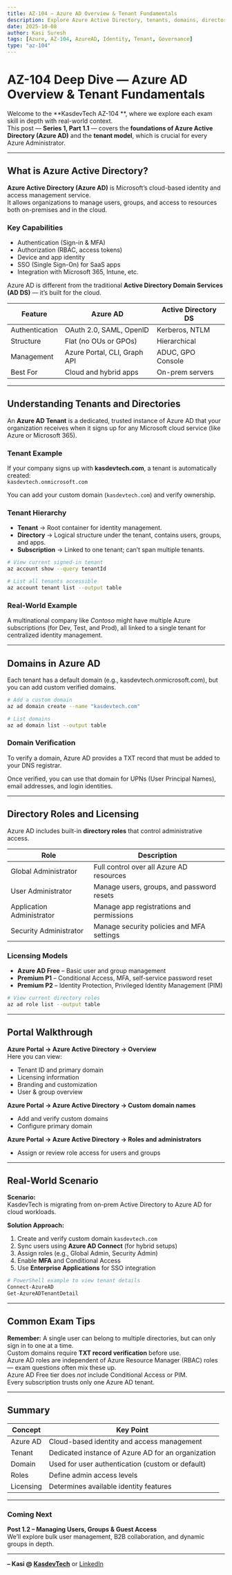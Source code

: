 ```yaml
---
title: AZ-104 — Azure AD Overview & Tenant Fundamentals
description: Explore Azure Active Directory, tenants, domains, directory structures, and licensing. Understand how Azure AD forms the backbone of identity and access management in Microsoft Azure.
date: 2025-10-08
author: Kasi Suresh
tags: [Azure, AZ-104, AzureAD, Identity, Tenant, Governance]
type: "az-104"
---
```


# AZ-104 Deep Dive — Azure AD Overview & Tenant Fundamentals

Welcome to the **KasdevTech AZ-104 **, where we explore each exam skill in depth with real-world context.  
This post — **Series 1, Part 1.1** — covers the **foundations of Azure Active Directory (Azure AD)** and the **tenant model**, which is crucial for every Azure Administrator.

---

## What is Azure Active Directory?

**Azure Active Directory (Azure AD)** is Microsoft’s cloud-based identity and access management service.  
It allows organizations to manage users, groups, and access to resources both on-premises and in the cloud.

### Key Capabilities
- Authentication (Sign-in & MFA)
- Authorization (RBAC, access tokens)
- Device and app identity
- SSO (Single Sign-On) for SaaS apps
- Integration with Microsoft 365, Intune, etc.

Azure AD is different from the traditional **Active Directory Domain Services (AD DS)** — it’s built for the cloud.

| Feature | Azure AD | Active Directory DS |
|----------|-----------|---------------------|
| Authentication | OAuth 2.0, SAML, OpenID | Kerberos, NTLM |
| Structure | Flat (no OUs or GPOs) | Hierarchical |
| Management | Azure Portal, CLI, Graph API | ADUC, GPO Console |
| Best For | Cloud and hybrid apps | On-prem servers |

---

## Understanding Tenants and Directories

An **Azure AD Tenant** is a dedicated, trusted instance of Azure AD that your organization receives when it signs up for any Microsoft cloud service (like Azure or Microsoft 365).

### Tenant Example
If your company signs up with **kasdevtech.com**, a tenant is automatically created:  
`kasdevtech.onmicrosoft.com`

You can add your custom domain (`kasdevtech.com`) and verify ownership.

### Tenant Hierarchy
- **Tenant** → Root container for identity management.
- **Directory** → Logical structure under the tenant, contains users, groups, and apps.
- **Subscription** → Linked to one tenant; can’t span multiple tenants.

```bash
# View current signed-in tenant
az account show --query tenantId

# List all tenants accessible
az account tenant list --output table
```

### Real-World Example
A multinational company like *Contoso* might have multiple Azure subscriptions (for Dev, Test, and Prod), all linked to a single tenant for centralized identity management.

---

## Domains in Azure AD

Each tenant has a default domain (e.g., kasdevtech.onmicrosoft.com), but you can add custom verified domains.

```bash
# Add a custom domain
az ad domain create --name "kasdevtech.com"

# List domains
az ad domain list --output table
```

### Domain Verification
To verify a domain, Azure AD provides a TXT record that must be added to your DNS registrar.

Once verified, you can use that domain for UPNs (User Principal Names), email addresses, and login identities.

---

## Directory Roles and Licensing

Azure AD includes built-in **directory roles** that control administrative access.

| Role | Description |
|------|--------------|
| Global Administrator | Full control over all Azure AD resources |
| User Administrator | Manage users, groups, and password resets |
| Application Administrator | Manage app registrations and permissions |
| Security Administrator | Manage security policies and MFA settings |

### Licensing Models
- **Azure AD Free** – Basic user and group management  
- **Premium P1** – Conditional Access, MFA, self-service password reset  
- **Premium P2** – Identity Protection, Privileged Identity Management (PIM)  

```bash
# View current directory roles
az ad role list --output table
```

---

## Portal Walkthrough

**Azure Portal → Azure Active Directory → Overview**  
Here you can view:
- Tenant ID and primary domain
- Licensing information
- Branding and customization
- User & group overview

**Azure Portal → Azure Active Directory → Custom domain names**  
- Add and verify custom domains  
- Configure primary domain

**Azure Portal → Azure Active Directory → Roles and administrators**  
- Assign or review role access for users and groups

---

## Real-World Scenario

**Scenario:**  
KasdevTech is migrating from on-prem Active Directory to Azure AD for cloud workloads.

**Solution Approach:**
1. Create and verify custom domain `kasdevtech.com`
2. Sync users using **Azure AD Connect** (for hybrid setups)
3. Assign roles (e.g., Global Admin, Security Admin)
4. Enable **MFA** and Conditional Access
5. Use **Enterprise Applications** for SSO integration

```powershell
# PowerShell example to view tenant details
Connect-AzureAD
Get-AzureADTenantDetail
```

---

## Common Exam Tips

 **Remember:** A single user can belong to multiple directories, but can only sign in to one at a time.  
Custom domains require **TXT record verification** before use.  
Azure AD roles are independent of Azure Resource Manager (RBAC) roles — exam questions often mix these up.  
Azure AD Free tier does *not* include Conditional Access or PIM.  
Every subscription trusts only one Azure AD tenant.

---

## Summary

| Concept | Key Point |
|----------|------------|
| Azure AD | Cloud-based identity and access management |
| Tenant | Dedicated instance of Azure AD for an organization |
| Domain | Used for user authentication (custom or default) |
| Roles | Define admin access levels |
| Licensing | Determines available identity features |

---

### Coming Next
**Post 1.2 – Managing Users, Groups & Guest Access**  
We’ll explore bulk user management, B2B collaboration, and dynamic groups in depth.

---

**– Kasi @ [KasdevTech](https://kasdevtech.com)** or [LinkedIn](https://www.linkedin.com/in/kasi-suresh-992675177/)
